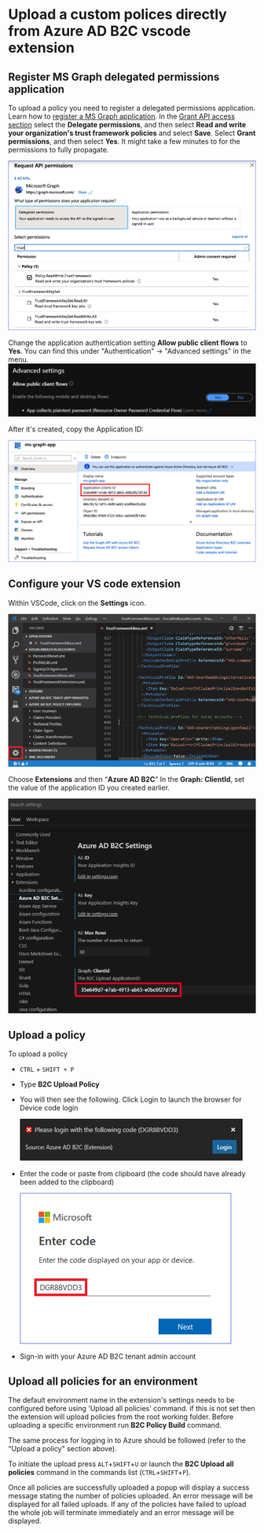 # Upload a custom polices directly from Azure AD B2C vscode extension

## Register MS Graph delegated permissions application

To upload a policy you need to register a delegated permissions application. Learn how to [register a MS Graph application](https://docs.microsoft.com/azure/active-directory-b2c/microsoft-graph-get-started?tabs=applications). In the [Grant API access section](https://docs.microsoft.com/azure/active-directory-b2c/microsoft-graph-get-started?tabs=applications#grant-api-access) select the **Delegate permissions**, and then select **Read and write your organization's trust framework policies** and select **Save**. Select **Grant permissions**, and then select **Yes**. It might take a few minutes to for the permissions to fully propagate. 

![Add MS Graph](media/ms-graph-app-permissions.png)

Change the application authentication setting **Allow public client flows** to **Yes**. You can find this under "Authentication" -> "Advanced settings" in the menu.
![Add MS Graph](media/allow-public-client-flows.png)

After it's created, copy the Application ID: 

![Copy the application ID](media/ms-graph-app-id.png)

## Configure your VS code extension

Within VSCode, click on the **Settings** icon.

![Settings](media/vscode-settings.png)

Choose **Extensions** and then “**Azure AD B2C**” 
In the **Graph: ClientId**, set the value of the application ID you created earlier.

![vscode-settings-msgraph.png](media/vscode-settings-msgraph.png)

## Upload a policy

To upload a policy

- `CTRL` + `SHIFT + P`
- Type **B2C Upload Policy**
- You will then see the following. Click Login to launch the browser for Device code login

    ![Sign-in](media/policy-upload-singin1.png)

- Enter the code or paste from clipboard (the code should have already been added to the clipboard)

    ![Sign-in](media/policy-upload-singin2.png)

- Sign-in with your Azure AD B2C tenant admin account

## Upload all policies for an environment

The default environment name in the extension's settings needs to be configured before using 'Upload all policies' command. if this is not set then the extension will upload policies from the root working folder. Before uploading a specific environment run **B2C Policy Build** command.

The same process for logging in to Azure should be followed (refer to the "Upload a policy" section above).

To initiate the upload press `ALT`+`SHIFT`+`U` or launch the **B2C Upload all policies** command in the commands list (`CTRL`+`SHIFT`+`P`).

Once all policies are successfully uploaded a popup will display a success message stating the number of policies uploaded. An error message will be displayed for all failed uploads. If any of the policies have failed to upload the whole job will terminate immediately and an error message will be displayed.
